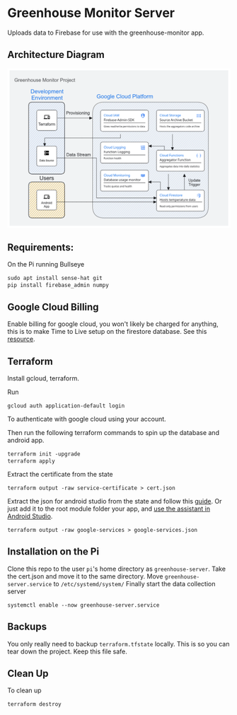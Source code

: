 # Greenhouse Monitor Server
Uploads data to Firebase for use with the greenhouse-monitor app.

## Architecture Diagram
![Google Cloud Platform Architecture](https://github.com/MacroLens/greenhouse-server/blob/63e7f77af7cfcfdc4c3d408ab44b41c8d475eb3a/architecture-gcp/architecture.png)

## Requirements:
On the Pi running Bullseye
```
sudo apt install sense-hat git
pip install firebase_admin numpy
```


## Google Cloud Billing
Enable billing for google cloud, you won't likely be charged for anything, this
is to make Time to Live setup on the firestore database. See this [resource](https://cloud.google.com/billing/docs/how-to/create-billing-account).

## Terraform
Install gcloud, terraform.

Run 
```
gcloud auth application-default login
```
To authenticate with google cloud using your account.

Then run the following terraform commands to spin up the database and android app.
```
terraform init -upgrade
terraform apply
```

Extract the certificate from the state
```
terraform output -raw service-certificate > cert.json
```

Extract the json for android studio from the state and follow this [guide](https://firebase.google.com/docs/android/setup#add-config-file). Or just add it to the root module folder your app,
and [use the assistant in Android Studio](https://firebase.google.com/docs/android/setup#assistant).
```
terraform output -raw google-services > google-services.json
```

## Installation on the Pi
Clone this repo to the user `pi`'s home directory as `greenhouse-server`.
Take the cert.json and move it to the same directory.
Move `greenhouse-server.service` to `/etc/systemd/system/`
Finally start the data collection server
```
systemctl enable --now greenhouse-server.service
```

## Backups
You only really need to backup `terraform.tfstate` locally. This is so you can
tear down the project. Keep this file safe.

## Clean Up

To clean up
```
terraform destroy
```

